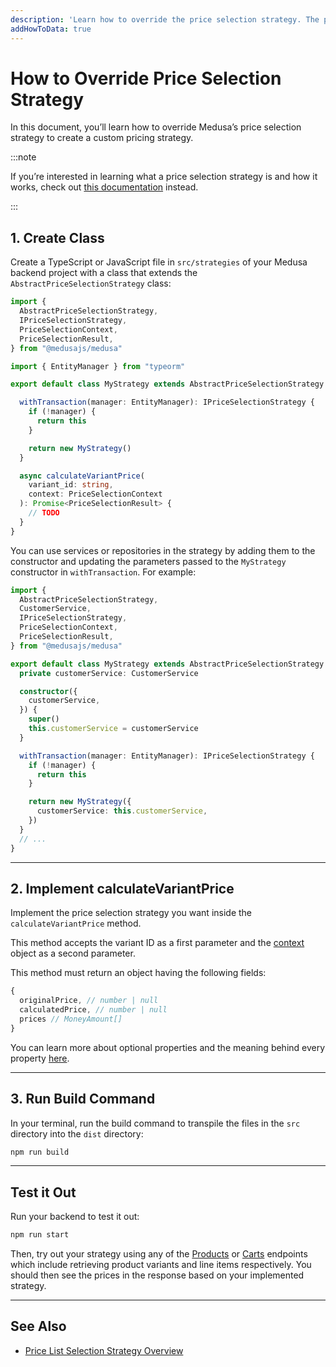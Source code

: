 ```yaml
---
description: 'Learn how to override the price selection strategy. The price selection strategy is used to determine the best price based on a specific context.'
addHowToData: true
---
```


# How to Override Price Selection Strategy

In this document, you’ll learn how to override Medusa’s price selection strategy to create a custom pricing strategy.

:::note

If you’re interested in learning what a price selection strategy is and how it works, check out [this documentation](./index.md) instead.

:::

## 1. Create Class

Create a TypeScript or JavaScript file in `src/strategies` of your Medusa backend project with a class that extends the `AbstractPriceSelectionStrategy` class:

```ts title=src/strategies/price.ts
import { 
  AbstractPriceSelectionStrategy, 
  IPriceSelectionStrategy, 
  PriceSelectionContext, 
  PriceSelectionResult,
} from "@medusajs/medusa"

import { EntityManager } from "typeorm"

export default class MyStrategy extends AbstractPriceSelectionStrategy {

  withTransaction(manager: EntityManager): IPriceSelectionStrategy {
    if (!manager) {
      return this
    }

    return new MyStrategy()
  }

  async calculateVariantPrice(
    variant_id: string,
    context: PriceSelectionContext
  ): Promise<PriceSelectionResult> {
    // TODO
  }
}
```

You can use services or repositories in the strategy by adding them to the constructor and updating the parameters passed to the `MyStrategy` constructor in `withTransaction`. For example:

```ts
import { 
  AbstractPriceSelectionStrategy, 
  CustomerService, 
  IPriceSelectionStrategy, 
  PriceSelectionContext, 
  PriceSelectionResult, 
} from "@medusajs/medusa"

export default class MyStrategy extends AbstractPriceSelectionStrategy {
  private customerService: CustomerService

  constructor({
    customerService,
  }) {
    super()
    this.customerService = customerService
  }

  withTransaction(manager: EntityManager): IPriceSelectionStrategy {
    if (!manager) {
      return this
    }

    return new MyStrategy({
      customerService: this.customerService,
    })
  }
  // ...
}
```

---

## 2. Implement calculateVariantPrice

Implement the price selection strategy you want inside the `calculateVariantPrice` method.

This method accepts the variant ID as a first parameter and the [context](./index.md#context-object) object as a second parameter.

This method must return an object having the following fields:

```ts noReport
{
  originalPrice, // number | null
  calculatedPrice, // number | null
  prices // MoneyAmount[]
}
```

You can learn more about optional properties and the meaning behind every property [here](./index.md#calculatevariantprice-method).

---

## 3. Run Build Command

In your terminal, run the build command to transpile the files in the `src` directory into the `dist` directory:

```bash npm2yarn
npm run build
```

---

## Test it Out

Run your backend to test it out:

```bash npm2yarn
npm run start
```

Then, try out your strategy using any of the [Products](https://docs.medusajs.com/api/store/#tag/Product) or [Carts](https://docs.medusajs.com/api/store/#tag/Cart) endpoints which include retrieving product variants and line items respectively. You should then see the prices in the response based on your implemented strategy.

---

## See Also

- [Price List Selection Strategy Overview](./index.md)
